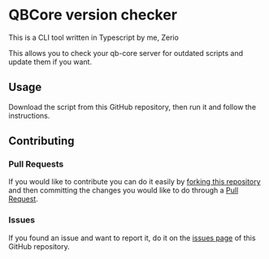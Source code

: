 # QBCore version checker

This is a CLI tool written in Typescript by me, Zerio

This allows you to check your qb-core server for outdated scripts and update them if you want.

## Usage

Download the script from this GitHub repository, then run it and follow the instructions.

## Contributing

### Pull Requests

If you would like to contribute you can do it easily by [forking this repository](https://github.com/Z3rio/qb-versionchecker/fork) and then committing the changes you would like to do through a [Pull Request](https://github.com/Z3rio/qb-versionchecker/pulls).

### Issues

If you found an issue and want to report it, do it on the [issues page](https://github.com/Z3rio/qb-versionchecker/issues) of this GitHub repository.
